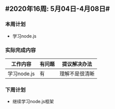 ## #2020年16周: 5月04日-4月08日#

### 本周计划

* 学习node.js

### 实际完成内容

| 工作内容 | 有问题 | 提议解决办法 |
| ------ | ------ | ------ |
| 学习node.js | 有 | 理解不是很清晰 |

### 下周计划

* 继续学习node.js框架